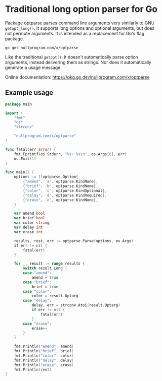 # Traditional long option parser for Go

Package optparse parses command line arguments very similarly to GNU
`getopt_long()`. It supports long options and optional arguments, but
does not permute arguments. It is intended as a replacement for Go's
flag package.

    go get nullprogram.com/x/optparse

Like the traditional `getopt()`, it doesn't automatically parse option
arguments, instead delivering them as strings. Nor does it automatically
generate a usage message.

Online documentation: <https://pkg.go.dev/nullprogram.com/x/optparse>

## Example usage

```go
package main

import (
	"fmt"
	"os"
	"strconv"

	"nullprogram.com/x/optparse"
)

func fatal(err error) {
	fmt.Fprintf(os.Stderr, "%s: %s\n", os.Args[0], err)
	os.Exit(1)
}

func main() {
	options := []optparse.Option{
		{"amend", 'a', optparse.KindNone},
		{"brief", 'b', optparse.KindNone},
		{"color", 'c', optparse.KindOptional},
		{"delay", 'd', optparse.KindRequired},
		{"erase", 'e', optparse.KindNone},
	}

	var amend bool
	var brief bool
	var color string
	var delay int
	var erase int

	results, rest, err := optparse.Parse(options, os.Args)
	if err != nil {
		fatal(err)
	}

	for _, result := range results {
		switch result.Long {
		case "amend":
			amend = true
		case "brief":
			brief = true
		case "color":
			color = result.Optarg
		case "delay":
			delay, err = strconv.Atoi(result.Optarg)
			if err != nil {
				fatal(err)
			}
		case "erase":
			erase++
		}
	}

	fmt.Println("amend", amend)
	fmt.Println("brief", brief)
	fmt.Println("color", color)
	fmt.Println("delay", delay)
	fmt.Println("erase", erase)
	fmt.Println(rest)
}
```
